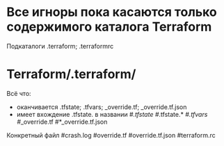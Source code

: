 # Все игноры пока касаются только содержимого каталога Terraform


Подкаталоги .terraform; .terraformrc
# Terraform/.terraform/

Всё что:
* оканчивается .tfstate; .tfvars; _override.tf; _override.tf.json
* имеет вхождение .tfstate. в названии
#*.tfstate
#*.tfstate.*
#*.tfvars
#*_override.tf
#*_override.tf.json


Конкретный файл
#crash.log
#override.tf
#override.tf.json
#terraform.rc

